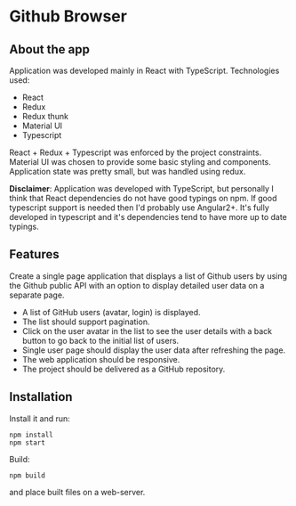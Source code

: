 # Github Browser

## About the app


Application was developed mainly in React with TypeScript. Technologies used:  

*   React
*   Redux
*   Redux thunk
*   Material UI
*   Typescript

React + Redux + Typescript was enforced by the project constraints. Material UI was chosen to provide some basic styling and components. Application state was pretty small, but was handled using redux.  

**Disclaimer**: Application was developed with TypeScript, but personally I think that React dependencies do not have good typings on npm. If good typescript support is needed then I'd probably use Angular2+. It's fully developed in typescript and it's dependencies tend to have more up to date typings.

## Features


Create a single page application that displays a list of Github users by using the Github public API with an option to display detailed user data on a separate page.  

*   A list of GitHub users (avatar, login) is displayed.
*   The list should support pagination.
*   Click on the user avatar in the list to see the user details with a back button to go back to the initial list of users.
*   Single user page should display the user data after refreshing the page.
*   The web application should be responsive.
*   The project should be delivered as a GitHub repository.

## Installation
Install it and run:

```
npm install
npm start
```

Build:
```
npm build
```
and place built files on a web-server.
